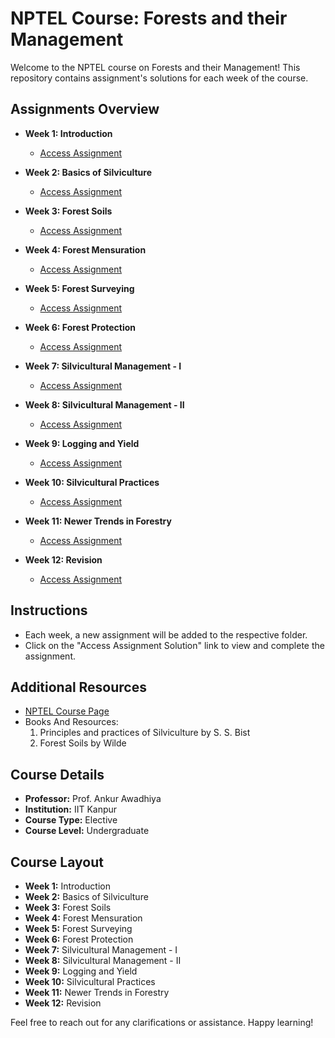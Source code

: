 # NPTEL Course: Forests and their Management

Welcome to the NPTEL course on Forests and their Management! This repository contains assignment's solutions for each week of the course.

## Assignments Overview

- **Week 1: Introduction**
  - [Access Assignment](https://github.com/pralinkhaira/forests-and-their-management-nptel/blob/main/Week%201%3A%20Assignment.md)

- **Week 2: Basics of Silviculture**
  - [Access Assignment](https://github.com/pralinkhaira/forests-and-their-management-nptel/blob/main/Week%202%3A%20Assignment.md)

- **Week 3: Forest Soils**
  - [Access Assignment](https://github.com/pralinkhaira/forests-and-their-management-nptel/blob/main/Week%203%3A%20Assignment.md)

- **Week 4: Forest Mensuration**
  - [Access Assignment](https://github.com/pralinkhaira/forests-and-their-management-nptel/blob/main/Week%204%3A%20Assignment.md)

- **Week 5: Forest Surveying**
  - [Access Assignment](https://github.com/pralinkhaira/forests-and-their-management-nptel/blob/main/Week%205%3A%20Assignment.md)

- **Week 6: Forest Protection**
  - [Access Assignment](https://github.com/pralinkhaira/forests-and-their-management-nptel/blob/main/Week%206%3A%20Assignment.md)

- **Week 7: Silvicultural Management - I**
  - [Access Assignment](link_to_assignment_7)

- **Week 8: Silvicultural Management - II**
  - [Access Assignment](link_to_assignment_8)

- **Week 9: Logging and Yield**
  - [Access Assignment](link_to_assignment_9)

- **Week 10: Silvicultural Practices**
  - [Access Assignment](link_to_assignment_10)

- **Week 11: Newer Trends in Forestry**
  - [Access Assignment](link_to_assignment_11)

- **Week 12: Revision**
  - [Access Assignment](link_to_assignment_12)

## Instructions
- Each week, a new assignment will be added to the respective folder.
- Click on the "Access Assignment Solution" link to view and complete the assignment.

## Additional Resources
- [NPTEL Course Page](https://onlinecourses.nptel.ac.in/noc24_bt23/course)
- Books And Resources:
  1. Principles and practices of Silviculture by S. S. Bist
  2. Forest Soils by Wilde

## Course Details

- **Professor:** Prof. Ankur Awadhiya
- **Institution:** IIT Kanpur
- **Course Type:** Elective
- **Course Level:** Undergraduate

## Course Layout
- **Week  1:** Introduction
- **Week  2:** Basics of Silviculture
- **Week  3:** Forest Soils
- **Week  4:** Forest Mensuration
- **Week  5:** Forest Surveying
- **Week  6:** Forest Protection
- **Week  7:** Silvicultural Management - I
- **Week  8:** Silvicultural Management - II
- **Week  9:** Logging and Yield
- **Week 10:** Silvicultural Practices
- **Week 11:** Newer Trends in Forestry
- **Week 12:** Revision

Feel free to reach out for any clarifications or assistance. Happy learning!
